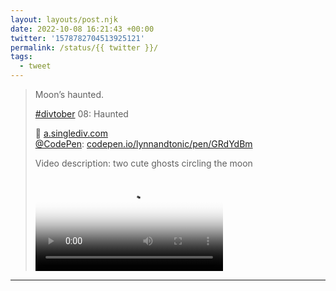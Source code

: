 ```yaml
---
layout: layouts/post.njk
date: 2022-10-08 16:21:43 +00:00
twitter: '1578782704513925121'
permalink: /status/{{ twitter }}/
tags: 
  - tweet
---
```


> Moon’s haunted.
> 
> [#divtober](https://twitter.com/hashtag/divtober) 08: Haunted
> 
> 👻 [a.singlediv.com](https://a.singlediv.com)  
> [@CodePen](https://twitter.com/CodePen): [codepen.io/lynnandtonic/pen/GRdYdBm](https://codepen.io/lynnandtonic/pen/GRdYdBm)
> 
> <p class="sr-only">Video description: two cute ghosts circling the moon</p>
> 
> <video controls loop preload="metadata" poster="/img/Fej2UZBUYAEwZtu.jpg"><source src="/img/1578782704513925121-Fej2UZBUYAEwZtu.mp4">Your browser does not support the video tag.</video>

---
